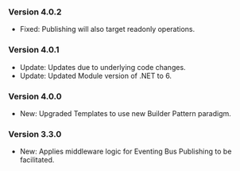 ### Version 4.0.2

- Fixed: Publishing will also target readonly operations.

### Version 4.0.1

- Update: Updates due to underlying code changes.
- Update: Updated Module version of .NET to 6.

### Version 4.0.0

- New: Upgraded Templates to use new Builder Pattern paradigm.

### Version 3.3.0

- New: Applies middleware logic for Eventing Bus Publishing to be facilitated.